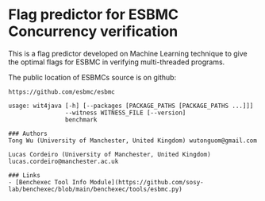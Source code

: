 # Flag predictor for ESBMC Concurrency verification

This is a flag predictor developed on Machine Learning technique to give the optimal flags for ESBMC in verifying multi-threaded programs.

The public location of ESBMCs source is on github:

    https://github.com/esbmc/esbmc

```
usage: wit4java [-h] [--packages [PACKAGE_PATHS [PACKAGE_PATHS ...]]]
                --witness WITNESS_FILE [--version]
                benchmark
                
### Authors
Tong Wu (University of Manchester, United Kingdom) wutonguom@gmail.com

Lucas Cordeiro (University of Manchester, United Kingdom) lucas.cordeiro@manchester.ac.uk

### Links
- [Benchexec Tool Info Module](https://github.com/sosy-lab/benchexec/blob/main/benchexec/tools/esbmc.py)
